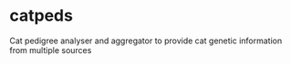 # catpeds
Cat pedigree analyser and aggregator to provide cat genetic information from multiple sources

